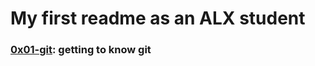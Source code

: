 # My first readme as an ALX student
### [0x01-git](https://github.com/KwemoiBruno/alx-pre_course/tree/main/0x01-git): getting to know git
